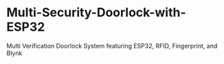 # Multi-Security-Doorlock-with-ESP32
Multi Verification Doorlock System featuring ESP32, RFID, Fingerprint, and Blynk
